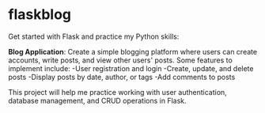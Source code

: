 # flaskblog

Get started with Flask and practice my Python skills:

**Blog Application**: 
Create a simple blogging platform where users can create accounts, write posts, and view other users' posts. 
Some features to implement include:
-User registration and login
-Create, update, and delete posts
-Display posts by date, author, or tags
-Add comments to posts

This project will help me practice working with user authentication, database management, and CRUD operations in Flask.
